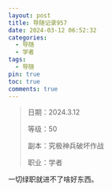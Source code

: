 ```yaml
---
layout: post
title: 导随记录957
date: 2024-03-12 06:52:32
categories:
  - 导随
  - 学者
tags:
  - 导随
pin: true
toc: true
comments: true
---
```

> 日期：2024.3.12
>
> 等级：50
>
> 副本：究极神兵破坏作战
>
> 职业：学者

一切绿职就进不了啥好东西。